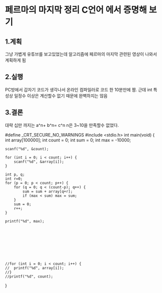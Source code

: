 페르마의 마지막 정리 C언어 에서 증명해 보기
==========================================
## 1.계획   
그냥 가볍게 유튜브를 보고있었는데 알고리즘에 페르마의 마지막 관련된 영상이 나와서 계획하게 됨
## 2.실행   
PC방에서 갑자기 코드가 생각나서 온라인 컴파일러로 코드 한 10분만에 짬.
근데 int 특성상 일정수 이상은 계산할수 없기 때문에 완벽하지는 않음
## 3.결론   
대략 십만 까지는 a^n+ b^n= c^n n은 3~10을 만족할수 없었다.


#define _CRT_SECURE_NO_WARNINGS
#include <stdio.h>
int main(void)
{
	int array[100000];
	int count = 0;
	int sum = 0;
	int max = -10000;
	
	scanf("%d", &count);

	for (int i = 0; i < count; i++) {
		scanf("%d", &array[i]);
	}

	int p, q;
	int r=0;
	for (p = 0; p < count; p++) {
		for (q = 0; q < (count-p); q++) {
			sum = sum + array[q+r];
			if (max < sum) max = sum;
		}
		sum = 0;
		r++;
	}

	printf("%d", max);









	//for (int i = 0; i < count; i++) {
	//	printf("%d", array[i]);
	//}
	//printf("%d", count);

	


}
